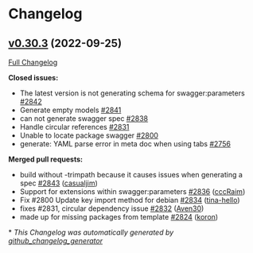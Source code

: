 # Changelog

## [v0.30.3](https://github.com/ianchen0119/go-swagger/tree/v0.30.3) (2022-09-25)

[Full Changelog](https://github.com/ianchen0119/go-swagger/compare/v0.30.2...v0.30.3)

**Closed issues:**

- The latest version is not generating schema for swagger:parameters [\#2842](https://github.com/ianchen0119/go-swagger/issues/2842)
- Generate empty models [\#2841](https://github.com/ianchen0119/go-swagger/issues/2841)
- can not generate swagger spec [\#2838](https://github.com/ianchen0119/go-swagger/issues/2838)
- Handle circular references [\#2831](https://github.com/ianchen0119/go-swagger/issues/2831)
- Unable to locate package swagger [\#2800](https://github.com/ianchen0119/go-swagger/issues/2800)
- generate: YAML parse error in meta doc when using tabs [\#2756](https://github.com/ianchen0119/go-swagger/issues/2756)

**Merged pull requests:**

- build without -trimpath because it causes issues when generating a spec [\#2843](https://github.com/ianchen0119/go-swagger/pull/2843) ([casualjim](https://github.com/casualjim))
- Support for extensions within swagger:parameters [\#2836](https://github.com/ianchen0119/go-swagger/pull/2836) ([cccRaim](https://github.com/cccRaim))
- Fix \#2800 Update key import method for debian [\#2834](https://github.com/ianchen0119/go-swagger/pull/2834) ([tina-hello](https://github.com/tina-hello))
- fixes \#2831, circular dependency issue [\#2832](https://github.com/ianchen0119/go-swagger/pull/2832) ([Aven30](https://github.com/Aven30))
- made up for missing packages from template [\#2824](https://github.com/ianchen0119/go-swagger/pull/2824) ([koron](https://github.com/koron))



\* *This Changelog was automatically generated by [github_changelog_generator](https://github.com/github-changelog-generator/github-changelog-generator)*
